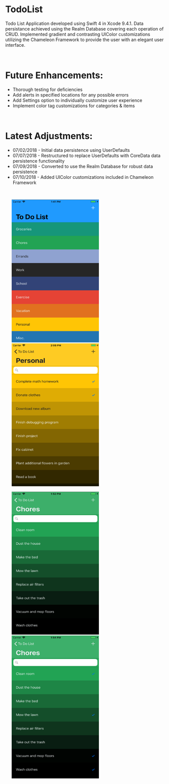 # TodoList
Todo List Application developed using Swift 4 in Xcode 9.4.1. Data persistance achieved using the Realm Database 
covering each operation of CRUD. Implemented gradient and contrasting UIColor customizations utilizing the Chameleon 
Framework to provide the user with an elegant user interface.


<br>


<h1>Future Enhancements:</h1>
<ul>
  <li> Thorough testing for deficiencies </li>
  <li> Add alerts in specified locations for any possible errors </li>
  <li> Add Settings option to individually customize user experience </li>
  <li> Implement color tag customizations for categories & items </li>
</ul>

</br>

<h1>Latest Adjustments:</h1>
<ul>
  <li> 07/02/2018 - Initial data persistence using UserDefaults </li>
  <li> 07/07/2018 - Restructured to replace UserDefaults with CoreData data persistence functionality </li>
  <li> 07/09/2018 - Converted to use the Realm Database for robust data persistence </li>
  <li> 07/10/2018 - Added UIColor customizations included in Chameleon Framework </li>
</ul>


</br>

<p>
  <img src = "Images/homescreen_filled.png" width = "275" height = "450" hspace = "20" alt = "Homescreen - Filled" />
  <img src = "Images/items_contrast.png" width = "275" height = "450" hspace = "20" alt = "Items Page - Contrast" />
  
</p>


<p>
  <img src = "Images/items_unchecked.png" width = "275" height = "450" hspace = "20" alt = "Items Page - Unchecked" />
  <img src = "Images/items_checked.png" width = "275" height = "450" hspace = "20"  alt = "Items Page - Checked" />
</p>




</br>
